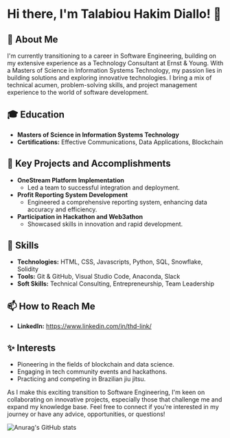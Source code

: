 # Hi there, I'm Talabiou Hakim Diallo! 👋

## 🚀 About Me
I'm currently transitioning to a career in Software Engineering, building on my extensive experience as a Technology Consultant at Ernst & Young. With a Masters of Science in Information Systems Technology, my passion lies in building solutions and exploring innovative technologies. I bring a mix of technical acumen, problem-solving skills, and project management experience to the world of software development.

## 🎓 Education
- **Masters of Science in Information Systems Technology**
- **Certifications:** Effective Communications, Data Applications, Blockchain

## 🌟 Key Projects and Accomplishments
- **OneStream Platform Implementation**
  - Led a team to successful integration and deployment.
- **Profit Reporting System Development**
  - Engineered a comprehensive reporting system, enhancing data accuracy and efficiency.
- **Participation in Hackathon and Web3athon**
  - Showcased skills in innovation and rapid development.

## 🔧 Skills
- **Technologies:** HTML, CSS, Javascripts, Python, SQL, Snowflake, Solidity
- **Tools:** Git & GitHub, Visual Studio Code, Anaconda, Slack
- **Soft Skills:** Technical Consulting, Entrepreneurship, Team Leadership

## 📫 How to Reach Me
- **LinkedIn:** https://www.linkedin.com/in/thd-link/

## ✨ Interests
- Pioneering in the fields of blockchain and data science.
- Engaging in tech community events and hackathons.
- Practicing and competing in Brazilian jiu jitsu.

As I make this exciting transition to Software Engineering, I'm keen on collaborating on innovative projects, especially those that challenge me and expand my knowledge base. Feel free to connect if you're interested in my journey or have any advice, opportunities, or questions!


![Anurag's GitHub stats](https://github-readme-stats.vercel.app/api?username=Taladhak&theme=chartreuse-dark=true)
